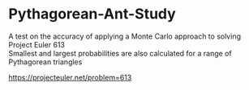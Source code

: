 # Pythagorean-Ant-Study
A test on the accuracy of applying a Monte Carlo approach to solving Project Euler 613 <br>
Smallest and largest probabilities are also calculated for a range of Pythagorean triangles

https://projecteuler.net/problem=613
